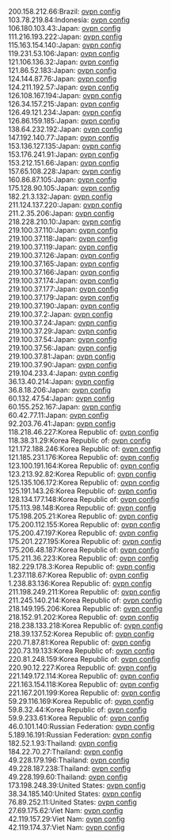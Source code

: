 200.158.212.66:Brazil: [ovpn config](vpn/200_158_212_66.ovpn)  
103.78.219.84:Indonesia: [ovpn config](vpn/103_78_219_84.ovpn)  
106.180.103.43:Japan: [ovpn config](vpn/106_180_103_43.ovpn)  
111.216.193.222:Japan: [ovpn config](vpn/111_216_193_222.ovpn)  
115.163.154.140:Japan: [ovpn config](vpn/115_163_154_140.ovpn)  
119.231.53.106:Japan: [ovpn config](vpn/119_231_53_106.ovpn)  
121.106.136.32:Japan: [ovpn config](vpn/121_106_136_32.ovpn)  
121.86.52.183:Japan: [ovpn config](vpn/121_86_52_183.ovpn)  
124.144.87.76:Japan: [ovpn config](vpn/124_144_87_76.ovpn)  
124.211.192.57:Japan: [ovpn config](vpn/124_211_192_57.ovpn)  
126.108.167.194:Japan: [ovpn config](vpn/126_108_167_194.ovpn)  
126.34.157.215:Japan: [ovpn config](vpn/126_34_157_215.ovpn)  
126.49.121.234:Japan: [ovpn config](vpn/126_49_121_234.ovpn)  
126.86.159.185:Japan: [ovpn config](vpn/126_86_159_185.ovpn)  
138.64.232.192:Japan: [ovpn config](vpn/138_64_232_192.ovpn)  
147.192.140.77:Japan: [ovpn config](vpn/147_192_140_77.ovpn)  
153.136.127.135:Japan: [ovpn config](vpn/153_136_127_135.ovpn)  
153.176.241.91:Japan: [ovpn config](vpn/153_176_241_91.ovpn)  
153.212.151.66:Japan: [ovpn config](vpn/153_212_151_66.ovpn)  
157.65.108.228:Japan: [ovpn config](vpn/157_65_108_228.ovpn)  
160.86.87.105:Japan: [ovpn config](vpn/160_86_87_105.ovpn)  
175.128.90.105:Japan: [ovpn config](vpn/175_128_90_105.ovpn)  
182.21.3.132:Japan: [ovpn config](vpn/182_21_3_132.ovpn)  
211.124.137.220:Japan: [ovpn config](vpn/211_124_137_220.ovpn)  
211.2.35.206:Japan: [ovpn config](vpn/211_2_35_206.ovpn)  
218.228.210.10:Japan: [ovpn config](vpn/218_228_210_10.ovpn)  
219.100.37.110:Japan: [ovpn config](vpn/219_100_37_110.ovpn)  
219.100.37.118:Japan: [ovpn config](vpn/219_100_37_118.ovpn)  
219.100.37.119:Japan: [ovpn config](vpn/219_100_37_119.ovpn)  
219.100.37.126:Japan: [ovpn config](vpn/219_100_37_126.ovpn)  
219.100.37.165:Japan: [ovpn config](vpn/219_100_37_165.ovpn)  
219.100.37.166:Japan: [ovpn config](vpn/219_100_37_166.ovpn)  
219.100.37.174:Japan: [ovpn config](vpn/219_100_37_174.ovpn)  
219.100.37.177:Japan: [ovpn config](vpn/219_100_37_177.ovpn)  
219.100.37.179:Japan: [ovpn config](vpn/219_100_37_179.ovpn)  
219.100.37.190:Japan: [ovpn config](vpn/219_100_37_190.ovpn)  
219.100.37.2:Japan: [ovpn config](vpn/219_100_37_2.ovpn)  
219.100.37.24:Japan: [ovpn config](vpn/219_100_37_24.ovpn)  
219.100.37.29:Japan: [ovpn config](vpn/219_100_37_29.ovpn)  
219.100.37.54:Japan: [ovpn config](vpn/219_100_37_54.ovpn)  
219.100.37.56:Japan: [ovpn config](vpn/219_100_37_56.ovpn)  
219.100.37.81:Japan: [ovpn config](vpn/219_100_37_81.ovpn)  
219.100.37.90:Japan: [ovpn config](vpn/219_100_37_90.ovpn)  
219.104.233.4:Japan: [ovpn config](vpn/219_104_233_4.ovpn)  
36.13.40.214:Japan: [ovpn config](vpn/36_13_40_214.ovpn)  
36.8.18.206:Japan: [ovpn config](vpn/36_8_18_206.ovpn)  
60.132.47.54:Japan: [ovpn config](vpn/60_132_47_54.ovpn)  
60.155.252.167:Japan: [ovpn config](vpn/60_155_252_167.ovpn)  
60.42.77.11:Japan: [ovpn config](vpn/60_42_77_11.ovpn)  
92.203.76.41:Japan: [ovpn config](vpn/92_203_76_41.ovpn)  
118.218.46.227:Korea Republic of: [ovpn config](vpn/118_218_46_227.ovpn)  
118.38.31.29:Korea Republic of: [ovpn config](vpn/118_38_31_29.ovpn)  
121.172.188.246:Korea Republic of: [ovpn config](vpn/121_172_188_246.ovpn)  
121.185.231.176:Korea Republic of: [ovpn config](vpn/121_185_231_176.ovpn)  
123.100.191.164:Korea Republic of: [ovpn config](vpn/123_100_191_164.ovpn)  
123.213.92.82:Korea Republic of: [ovpn config](vpn/123_213_92_82.ovpn)  
125.135.106.172:Korea Republic of: [ovpn config](vpn/125_135_106_172.ovpn)  
125.191.143.26:Korea Republic of: [ovpn config](vpn/125_191_143_26.ovpn)  
128.134.177.148:Korea Republic of: [ovpn config](vpn/128_134_177_148.ovpn)  
175.113.98.148:Korea Republic of: [ovpn config](vpn/175_113_98_148.ovpn)  
175.198.205.21:Korea Republic of: [ovpn config](vpn/175_198_205_21.ovpn)  
175.200.112.155:Korea Republic of: [ovpn config](vpn/175_200_112_155.ovpn)  
175.200.47.197:Korea Republic of: [ovpn config](vpn/175_200_47_197.ovpn)  
175.201.227.195:Korea Republic of: [ovpn config](vpn/175_201_227_195.ovpn)  
175.206.48.187:Korea Republic of: [ovpn config](vpn/175_206_48_187.ovpn)  
175.211.36.223:Korea Republic of: [ovpn config](vpn/175_211_36_223.ovpn)  
182.229.178.3:Korea Republic of: [ovpn config](vpn/182_229_178_3.ovpn)  
1.237.118.67:Korea Republic of: [ovpn config](vpn/1_237_118_67.ovpn)  
1.238.83.136:Korea Republic of: [ovpn config](vpn/1_238_83_136.ovpn)  
211.198.249.211:Korea Republic of: [ovpn config](vpn/211_198_249_211.ovpn)  
211.245.140.214:Korea Republic of: [ovpn config](vpn/211_245_140_214.ovpn)  
218.149.195.206:Korea Republic of: [ovpn config](vpn/218_149_195_206.ovpn)  
218.152.91.202:Korea Republic of: [ovpn config](vpn/218_152_91_202.ovpn)  
218.238.133.218:Korea Republic of: [ovpn config](vpn/218_238_133_218.ovpn)  
218.39.137.52:Korea Republic of: [ovpn config](vpn/218_39_137_52.ovpn)  
220.71.87.81:Korea Republic of: [ovpn config](vpn/220_71_87_81.ovpn)  
220.73.19.133:Korea Republic of: [ovpn config](vpn/220_73_19_133.ovpn)  
220.81.248.159:Korea Republic of: [ovpn config](vpn/220_81_248_159.ovpn)  
220.90.12.227:Korea Republic of: [ovpn config](vpn/220_90_12_227.ovpn)  
221.149.172.114:Korea Republic of: [ovpn config](vpn/221_149_172_114.ovpn)  
221.163.154.118:Korea Republic of: [ovpn config](vpn/221_163_154_118.ovpn)  
221.167.201.199:Korea Republic of: [ovpn config](vpn/221_167_201_199.ovpn)  
59.29.116.169:Korea Republic of: [ovpn config](vpn/59_29_116_169.ovpn)  
59.8.32.44:Korea Republic of: [ovpn config](vpn/59_8_32_44.ovpn)  
59.9.233.61:Korea Republic of: [ovpn config](vpn/59_9_233_61.ovpn)  
46.0.101.140:Russian Federation: [ovpn config](vpn/46_0_101_140.ovpn)  
5.189.16.191:Russian Federation: [ovpn config](vpn/5_189_16_191.ovpn)  
182.52.1.93:Thailand: [ovpn config](vpn/182_52_1_93.ovpn)  
184.22.70.27:Thailand: [ovpn config](vpn/184_22_70_27.ovpn)  
49.228.179.196:Thailand: [ovpn config](vpn/49_228_179_196.ovpn)  
49.228.187.238:Thailand: [ovpn config](vpn/49_228_187_238.ovpn)  
49.228.199.60:Thailand: [ovpn config](vpn/49_228_199_60.ovpn)  
173.198.248.39:United States: [ovpn config](vpn/173_198_248_39.ovpn)  
38.34.185.140:United States: [ovpn config](vpn/38_34_185_140.ovpn)  
76.89.252.11:United States: [ovpn config](vpn/76_89_252_11.ovpn)  
27.69.175.62:Viet Nam: [ovpn config](vpn/27_69_175_62.ovpn)  
42.119.157.29:Viet Nam: [ovpn config](vpn/42_119_157_29.ovpn)  
42.119.174.37:Viet Nam: [ovpn config](vpn/42_119_174_37.ovpn)  
